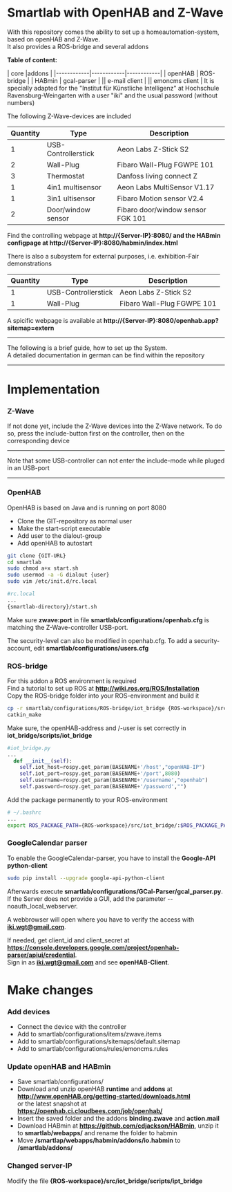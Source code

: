 # Smartlab with OpenHAB and Z-Wave

With this repository comes the ability to set up a homeautomation-system, based on openHAB and Z-Wave.  
It also provides a ROS-bridge and several addons 

**Table of content:**

| core         |addons                            |
|------------|------------|------------|
| openHAB      | ROS-bridge    |
| HABmin      | gcal-parser  |
|| e-mail client     |
|| emoncms client    |
It is specially adapted for the "Institut für Künstliche Intelligenz" at Hochschule Ravensburg-Weingarten with a user "iki" and the usual password (without numbers)

The following Z-Wave-devices are included

|Quantity   |Type               |Description                        |
|-----------|-----------|-----------|
|1          |USB-Controllerstick|Aeon Labs Z-Stick S2               |
|2          |Wall-Plug          |Fibaro Wall-Plug FGWPE 101         |
|3          |Thermostat         |Danfoss living connect Z           |
|1          |4in1 multisensor   |Aeon Labs MultiSensor V1.17        |
|1          |3in1 ultisensor    |Fibaro Motion sensor V2.4          |
|2          |Door/window sensor |Fibaro door/window sensor FGK 101  |

Find the controlling webpage at **http://{Server-IP}:8080/ and the HABmin configpage at http://{Server-IP}:8080/habmin/index.html**

There is also a subsystem for external purposes, i.e. exhibition-Fair demonstrations

|Quantity   |Type               |Description                |
|-----------|-----------|-----------|
|1          |USB-Controllerstick|Aeon Labs Z-Stick S2       |
|1          |Wall-Plug          |Fibaro Wall-Plug FGWPE 101 |

A spicific webpage is available at **http://{Server-IP}:8080/openhab.app?sitemap=extern**
***
The following is a brief guide, how to set up the System.  
A detailed documentation in german can be find within the repository
***
# Implementation
### Z-Wave
If not done yet, include the Z-Wave devices into the Z-Wave network.
To do so, press the include-button first on the controller, then on the corresponding device
***
Note that some USB-controller can not enter the include-mode while pluged in an USB-port
***

### OpenHAB

OpenHAB is based on Java and is running on port 8080

* Clone the GIT-repository as normal user
* Make the start-script executable
* Add user to the dialout-group
* Add openHAB to autostart

``` sh
git clone {GIT-URL}
cd smartlab
sudo chmod a+x start.sh
sudo usermod -a -G dialout {user}
sudo vim /etc/init.d/rc.local
```
```sh
#rc.local
...
{smartlab-directory}/start.sh
```
Make sure **zwave:port** in file **smartlab/configurations/openhab.cfg** is matching the Z-Wave-controller USB-port.

The security-level can also be modified in openhab.cfg. To add a security-account, edit **smartlab/configurations/users.cfg**


### ROS-bridge

For this addon a ROS environment is required  
Find a tutorial to set up ROS at **http://wiki.ros.org/ROS/Installation**  
Copy the ROS-bridge folder into your ROS-environment and build it
``` sh
cp -r smartlab/configurations/ROS-bridge/iot_bridge {ROS-workspace}/src/
catkin_make
```
Make sure, the openHAB-address and /-user is set correctly in **iot_bridge/scripts/iot_bridge**
```python
#iot_bridge.py
...
  def __init__(self):
    self.iot_host=rospy.get_param(BASENAME+'/host',"openHAB-IP")
    self.iot_port=rospy.get_param(BASENAME+'/port',8080)
    self.username=rospy.get_param(BASENAME+'/username',"openhab")
    self.password=rospy.get_param(BASENAME+'/password',"")
```

Add the package permanently to your ROS-environment
```sh
# ~/.bashrc
...
export ROS_PACKAGE_PATH={ROS-workspace}/src/iot_bridge/:$ROS_PACKAGE_PATH
```

### GoogleCalendar parser
To enable the GoogleCalendar-parser, you have to install the **Google-API python-client**
``` sh
sudo pip install --upgrade google-api-python-client
```
Afterwards execute **smartlab/configurations/GCal-Parser/gcal_parser.py**.  
If the Server does not provide a GUI, add the parameter --noauth_local_webserver.

A webbrowser will open where you have to verify the access with **iki.wgt@gmail.com**.

If needed, get client_id and client_secret at **https://console.developers.google.com/project/openhab-parser/apiui/credential**.  
Sign in as **iki.wgt@gmail.com** and see **openHAB-Client**.

# Make changes

### Add devices
* Connect the device with the controller
* Add to smartlab/configurations/items/zwave.items
* Add to smartlab/configurations/sitemaps/default.sitemap
* Add to smartlab/configurations/rules/emoncms.rules
### Update openHAB and HABmin
* Save smartlab/configurations/
* Download and unzip openHAB **runtime** and **addons** at **http://www.openHAB.org/getting-started/downloads.html**  
or the latest snapshot at **https://openhab.ci.cloudbees.com/job/openhab/**
* Insert the saved folder and the addons **binding.zwave** and **action.mail**
* Download HABmin at **https://github.com/cdjackson/HABmin**, unzip it to **smartlab/webapps/** and rename the folder to habmin
* Move **/smartlap/webapps/habmin/addons/io.habmin** to **/smartlab/addons/**

### Changed server-IP

Modify the file **{ROS-workspace}/src/iot_bridge/scripts/ipt_bridge**
